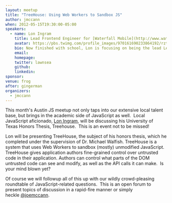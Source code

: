 ```yaml
---
layout: meetup
title: "TreeHouse: Using Web Workers to Sandbox JS"
author: jmccann
when: 2012-05-15T19:30:00-05:00
speakers:
  - name: Lon Ingram
    title: Lead Frontend Engineer for [Waterfall Mobile](http://www.waterfallmobile.com/)
    avatar: https://pbs.twimg.com/profile_images/970161690233864192/rztEhZFR_400x400.jpg
    bio: Now finished with school, Lon is focusing on being the lead Lead Frontend Engineer for [Waterfall Mobile](http://www.waterfallmobile.com/). He's been working with JavaScript for over six years and specializes in complex single-page web applications.
    email:
    homepage:
    twitter: lawnsea
    github:
    linkedin:
sponsor:
venue: frog
after: gingerman
organizers:
  - jmccann
---
```

This month's Austin JS meetup not only taps into our extensive local talent base, but brings in the academic side of JavaScript as well.  Local JavaScript aficionado, [Lon Ingram][1], will be discussing his University of Texas Honors Thesis, Treehouse.  This is an event not to be missed!

Lon will be presenting TreeHouse, the subject of his honors thesis, which he completed under the supervision of Dr. Michael Walfish. TreeHouse is a system that uses Web Workers to sandbox (mostly) unmodified JavaScript. TreeHouse gives application authors fine-grained control over untrusted code in their application. Authors can control what parts of the DOM untrusted code can see and modify, as well as the API calls it can make.  Is your mind blown yet?

Of course we will followup all of this up with our wildly crowd-pleasing roundtable of JavaScript-related questions.  This is an open forum to present topics of discussion in a rapid-fire manner or simply heckle [@joemccann][3].

[1]: http://twitter.com/lawnsea
[3]: http://twitter.com/joemccann
